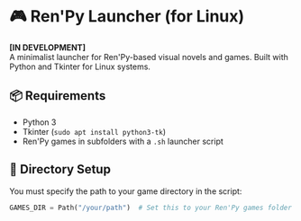 # 🎮 Ren'Py Launcher (for Linux)

**[IN DEVELOPMENT]**  
A minimalist launcher for Ren'Py-based visual novels and games. Built with Python and Tkinter for Linux systems.

## 📦 Requirements

- Python 3
- Tkinter (`sudo apt install python3-tk`)
- Ren'Py games in subfolders with a `.sh` launcher script

## 📁 Directory Setup

You must specify the path to your game directory in the script:

```python
GAMES_DIR = Path("/your/path")  # Set this to your Ren'Py games folder
